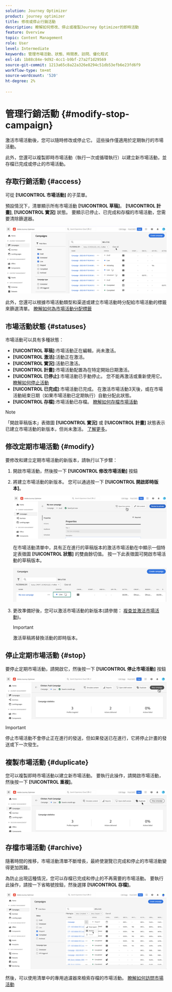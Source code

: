 ```yaml
---
solution: Journey Optimizer
product: journey optimizer
title: 修改或停止行銷活動
description: 瞭解如何修改、停止或複製Journey Optimizer的即時活動
feature: Overview
topic: Content Management
role: User
level: Intermediate
keywords: 管理市場活動、狀態、時間表、訪問、優化程式
exl-id: 1b88c84e-9d92-4cc1-b9bf-27a2f1d29569
source-git-commit: 1213a65c8a22a326e8294c51db53efb6e23fd6f9
workflow-type: tm+mt
source-wordcount: '520'
ht-degree: 2%

---
```


# 管理行銷活動 {#modify-stop-campaign}

激活市場活動後，您可以隨時修改或停止它。 這些操作僅適用於定期執行的市場活動。

此外，您還可以複製即時市場活動（執行一次或循環執行）以建立新市場活動，並存檔已完成或停止的市場活動。

## 存取行銷活動 {#access}

可從 **[!UICONTROL 市場活動]** 的子菜單。

預設情況下，清單顯示所有市場活動 **[!UICONTROL 草稿]**。 **[!UICONTROL 計畫]**, **[!UICONTROL 實況]** 狀態。 要顯示已停止、已完成和存檔的市場活動，您需要清除篩選器。

![](assets/create-campaign-list.png)

此外，您還可以根據市場活動類型和渠道或建立市場活動時分配給市場活動的標籤來篩選清單。 [瞭解如何為市場活動分配標籤](create-campaign.md#create)

## 市場活動狀態 {#statuses}

市場活動可以具有多種狀態：

* **[!UICONTROL 草稿]**:市場活動正在編輯，尚未激活。
* **[!UICONTROL 激活]**:活動正在激活。
* **[!UICONTROL 實況]**:活動已激活。
* **[!UICONTROL 計畫]**:市場活動配置為在特定開始日期激活。
* **[!UICONTROL 已停止]**:市場活動已手動停止。 您不能再激活或重新使用它。 [瞭解如何停止活動](modify-stop-campaign.md#stop)
* **[!UICONTROL 已完成]**:市場活動已完成。 在激活市場活動3天後，或在市場活動結束日期（如果市場活動已定期執行）自動分配此狀態。
* **[!UICONTROL 存檔]**:市場活動已存檔。 [瞭解如何存檔市場活動](modify-stop-campaign.md#archive)

>[!NOTE]
>
>「開啟草稿版本」表徵圖 **[!UICONTROL 實況]** 或 **[!UICONTROL 計畫]** 狀態表示已建立市場活動的新版本，但尚未激活。 [了解更多](modify-stop-campaign.md#modify)。

## 修改定期市場活動 {#modify}

要修改和建立定期市場活動的新版本，請執行以下步驟：

1. 開啟市場活動，然後按一下 **[!UICONTROL 修改市場活動]** 按鈕

1. 將建立市場活動的新版本。 您可以通過按一下 **[!UICONTROL 開啟即時版本]**。

   ![](assets/create-campaign-draft.png)

   在市場活動清單中，具有正在進行的草稿版本的激活市場活動在中顯示一個特定表徵圖 **[!UICONTROL 狀態]** 的雙曲餘切值。 按一下此表徵圖可開啟市場活動的草稿版本。

   ![](assets/create-campaign-edit-list.png)

1. 更改準備好後，您可以激活市場活動的新版本(請參閱： [複查並激活市場活動](create-campaign.md#review-activate))。

   >[!IMPORTANT]
   >
   >激活草稿將替換活動的即時版本。

## 停止定期市場活動 {#stop}

要停止定期市場活動，請開啟它，然後按一下 **[!UICONTROL 停止市場活動]** 按鈕

![](assets/create-campaign-stop.png)

>[!IMPORTANT]
>
>停止市場活動不會停止正在進行的發送，但如果發送已在進行，它將停止計畫的發送或下一次發生。

<!-- inbound campaign (inapp): can stop and resume -->

## 複製市場活動 {#duplicate}

您可以複製即時市場活動以建立新市場活動。 要執行此操作，請開啟市場活動，然後按一下 **[!UICONTROL 重複]**。

![](assets/create-campaign-duplicate.png)

## 存檔市場活動 {#archive}

隨著時間的推移，市場活動清單不斷增長，最終使瀏覽已完成和停止的市場活動變得更加困難。

為防止出現這種情況，您可以存檔已完成和停止的不再需要的市場活動。 要執行此操作，請按一下省略號按鈕，然後選擇 **[!UICONTROL 存檔]**。

![](assets/create-campaign-archive.png)

然後，可以使用清單中的專用過濾器來檢索存檔的市場活動。 [瞭解如何訪問市場活動](get-started-with-campaigns.md#access)
